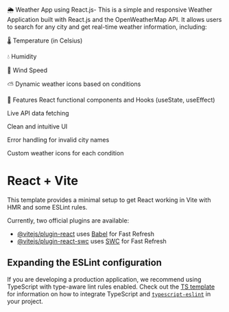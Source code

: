 🌦️ Weather App using React.js-
This is a simple and responsive Weather Application built with React.js and the OpenWeatherMap API. It allows users to search for any city and get real-time weather information, including:

🌡️ Temperature (in Celsius)

💧 Humidity

💨 Wind Speed

⛅ Dynamic weather icons based on conditions

🚀 Features
React functional components and Hooks (useState, useEffect)

Live API data fetching

Clean and intuitive UI

Error handling for invalid city names

Custom weather icons for each condition

# React + Vite

This template provides a minimal setup to get React working in Vite with HMR and some ESLint rules.

Currently, two official plugins are available:

- [@vitejs/plugin-react](https://github.com/vitejs/vite-plugin-react/blob/main/packages/plugin-react) uses [Babel](https://babeljs.io/) for Fast Refresh
- [@vitejs/plugin-react-swc](https://github.com/vitejs/vite-plugin-react/blob/main/packages/plugin-react-swc) uses [SWC](https://swc.rs/) for Fast Refresh

## Expanding the ESLint configuration

If you are developing a production application, we recommend using TypeScript with type-aware lint rules enabled. Check out the [TS template](https://github.com/vitejs/vite/tree/main/packages/create-vite/template-react-ts) for information on how to integrate TypeScript and [`typescript-eslint`](https://typescript-eslint.io) in your project.
